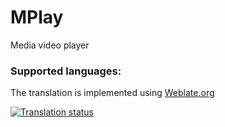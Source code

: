 # MPlay
Media video player

### Supported languages:
The translation is implemented using [Weblate.org](https://weblate.org/)

<a href="https://hosted.weblate.org/engage/mplay/">
  <img src="https://hosted.weblate.org/widgets/mplay/-/multi-auto.svg" alt="Translation status" />
</a>
